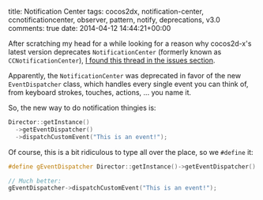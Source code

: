 title: Notification Center
tags: cocos2dx, notification-center, ccnotificationcenter, observer, pattern, notify, deprecations, v3.0
comments: true
date: 2014-04-12 14:44:21+00:00

After scratching my head for a while looking for a reason why cocos2d-x's latest version deprecates `NotificationCenter` (formerly known as `CCNotificationCenter`), [I found this thread in the issues section](http://www.cocos2d-x.org/issues/2865).

Apparently, the `NotificationCenter` was deprecated in favor of the new `EventDispatcher` class, which handles every single event you can think of, from keyboard strokes, touches, actions, ... you name it.

So, the new way to do notification thingies is:

```cpp
Director::getInstance()
  ->getEventDispatcher()
  ->dispatchCustomEvent("This is an event!");

```

Of course, this is a bit ridiculous to type all over the place, so we `#define` it:

```cpp
#define gEventDispatcher Director::getInstance()->getEventDispatcher()

// Much better:
gEventDispatcher->dispatchCustomEvent("This is an event!");

```

